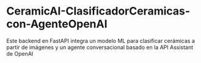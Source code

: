 # CeramicAI-ClasificadorCeramicas-con-AgenteOpenAI
Este backend en FastAPI integra un modelo ML para clasificar cerámicas a partir de imágenes y un agente conversacional basado en la API Assistant de OpenAI
